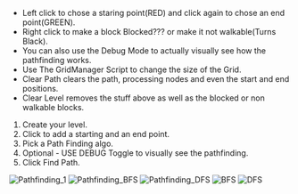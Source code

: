 - Left click to chose a staring point(RED) and click again to chose an end point(GREEN).
-  Right click to make a block Blocked??? or make it not walkable(Turns Black).
- You can also use the Debug Mode to actually visually see how the pathfinding works.
- Use The GridManager Script to change the size of the Grid.
- Clear Path clears the path, processing nodes and even the start and end positions.
- Clear Level removes the stuff above as well as the blocked or non walkable blocks.

1. Create your level.
2. Click to add a starting and an end point.
3. Pick a Path Finding algo.
4. Optional - USE DEBUG Toggle to visually see the pathfinding.
5. Click Find Path.

![Pathfinding_1](https://github.com/Nishchhal95/PathFinding_Unity/assets/23523564/498a26e9-adf4-4340-9705-84177a76d9b1)
![Pathfinding_BFS](https://github.com/Nishchhal95/PathFinding_Unity/assets/23523564/32aba4ea-705e-4719-ad34-06d16c72b0d1)
![Pathfinding_DFS](https://github.com/Nishchhal95/PathFinding_Unity/assets/23523564/8838e5d9-72db-4133-979e-5259418b7bc9)
![BFS](https://github.com/Nishchhal95/PathFinding_Unity/assets/23523564/fac68417-6444-4a5b-8247-b7034e0917db)
![DFS](https://github.com/Nishchhal95/PathFinding_Unity/assets/23523564/82047908-2f5e-4dca-b75a-4da1a1ca9b22)
